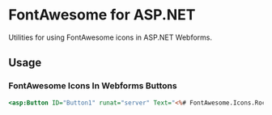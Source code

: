 # FontAwesome for ASP.NET

Utilities for using FontAwesome icons in ASP.NET Webforms.

## Usage

### FontAwesome Icons In Webforms Buttons
```asp
<asp:Button ID="Button1" runat="server" Text="<%# FontAwesome.Icons.Rocket %>" CssClass="fa" />
```